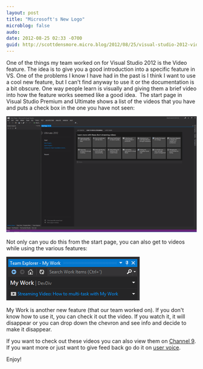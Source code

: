 ```yaml
---
layout: post
title: "Microsoft's New Logo"
microblog: false
audo:
date: 2012-08-25 02:33 -0700
guid: http://scottdensmore.micro.blog/2012/08/25/visual-studio-2012-videos.html
---
```


One of the things my team worked on for Visual Studio 2012 is the Video feature. The idea is to give you a good introduction into a specific feature in VS. One of the problems I know I have had in the past is I think I want to use a cool new feature, but I can't find anyway to use it or the documentation is a bit obscure. One way people learn is visually and giving them a brief video into how the feature works seemed like a good idea.  The start page in Visual Studio Premium and Ultimate shows a list of the videos that you have and puts a check box in the one you have not seen:

![Visual Studio Video](/assets/img/vs-video.png "VSVideo.PNG")

Not only can you do this from the start page, you can also get to videos while using the various features:

![My Work Streaming](/assets/img/my-work-streaming.png "MyWorkStreaming.PNG")

My Work is another new feature (that our team worked on). If you don't know how to use it, you can check it out the video. If you watch it, it will disappear or you can drop down the chevron and see info and decide to make it disappear.

If you want to check out these videos you can also view them on [Channel 9](http://channel9.msdn.com/Series/Visual-Studio-2012-Premium-and-Ultimate-Overview). If you want more or just want to give feed back go do it on [user voice](http://visualstudio.uservoice.com).

Enjoy!
